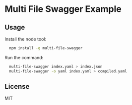# Multi File Swagger Example

## Usage

Install the node tool:

```bash
  npm install -g multi-file-swagger
```

Run the command:

```bash
  multi-file-swagger index.yaml > index.json
  multi-file-swagger -o yaml index.yaml > compiled.yaml
```

## License

MIT
